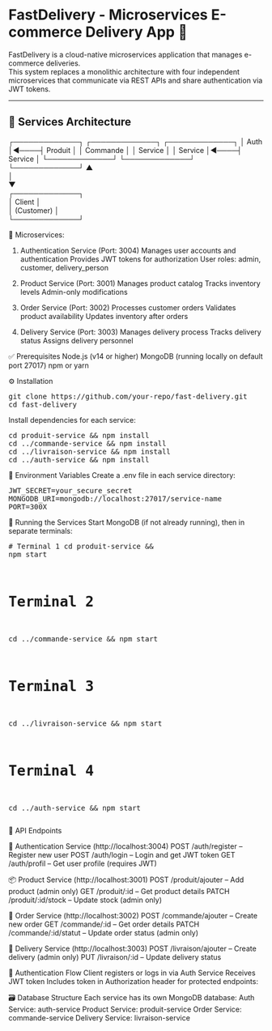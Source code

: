 # FastDelivery - Microservices E-commerce Delivery App 🚚

FastDelivery is a cloud-native microservices application that manages e-commerce deliveries.  
This system replaces a monolithic architecture with four independent microservices that communicate via REST APIs and share authentication via JWT tokens.

---

## 🧱 Services Architecture


┌─────────────┐     ┌─────────────┐     ┌─────────────┐
│  Auth      │◄────┤  Produit    │     │  Commande   │
│ Service    │     │ Service     │◄────┤ Service     │
└─────────────┘     └─────────────┘     └─────────────┘
     ▲                   
     │                   
     ▼                   
┌─────────────┐     
│  Client     │     
│ (Customer)  │     
└─────────────┘     

🧩 Microservices:

1. Authentication Service (Port: 3004)
       Manages user accounts and authentication
       Provides JWT tokens for authorization
       User roles: admin, customer, delivery_person

2. Product Service (Port: 3001)
       Manages product catalog
       Tracks inventory levels
       Admin-only modifications

3. Order Service (Port: 3002)
       Processes customer orders
       Validates product availability
       Updates inventory after orders

4. Delivery Service (Port: 3003)
       Manages delivery process
       Tracks delivery status
       Assigns delivery personnel

✅ Prerequisites
       Node.js (v14 or higher)
       MongoDB (running locally on default port 27017)
       npm or yarn

⚙️ Installation
<pre>git clone https://github.com/your-repo/fast-delivery.git
cd fast-delivery
</pre>

Install dependencies for each service:
<pre>cd produit-service && npm install
cd ../commande-service && npm install
cd ../livraison-service && npm install
cd ../auth-service && npm install
</pre>

📄 Environment Variables
   Create a .env file in each service directory:
   <pre>JWT_SECRET=your_secure_secret
MONGODB_URI=mongodb://localhost:27017/service-name
PORT=300X
</pre>

🚀 Running the Services
    Start MongoDB (if not already running), then in separate terminals:
    <pre># Terminal 1
cd produit-service && npm start

# Terminal 2
cd ../commande-service && npm start

# Terminal 3
cd ../livraison-service && npm start

# Terminal 4
cd ../auth-service && npm start
</pre>
📡 API Endpoints

🔐 Authentication Service (http://localhost:3004)
      POST /auth/register – Register new user
      POST /auth/login – Login and get JWT token
      GET /auth/profil – Get user profile (requires JWT)

📦 Product Service (http://localhost:3001)
      POST /produit/ajouter – Add product (admin only)
      GET /produit/:id – Get product details
      PATCH /produit/:id/stock – Update stock (admin only)

📑 Order Service (http://localhost:3002)
      POST /commande/ajouter – Create new order
      GET /commande/:id – Get order details
      PATCH /commande/:id/statut – Update order status (admin only)

🚚 Delivery Service (http://localhost:3003)
      POST /livraison/ajouter – Create delivery (admin only)
      PUT /livraison/:id – Update delivery status

🔐 Authentication Flow
     Client registers or logs in via Auth Service
     Receives JWT token
     Includes token in Authorization header for protected endpoints:

🗃️ Database Structure
     Each service has its own MongoDB database:
     Auth Service: auth-service
     Product Service: produit-service
     Order Service: commande-service
     Delivery Service: livraison-service

